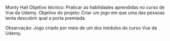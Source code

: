 Monty Hall 
Objetivo técnico: Praticar as habilidades aprendidas no curso de Vue da Udemy.
Objetivo do projeto: Criar um jogo em que uma das pessoas tenta descobrir qual a porta premiada.

Observação: Jogo criado por meio de um dos módulos do curso Vue da Udemy.
